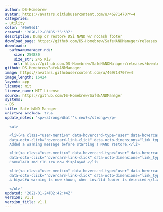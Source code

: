 ```yaml
---
author: DS-Homebrew
avatar: https://avatars.githubusercontent.com/u/46971470?v=4
categories:
- utility
color: '#6e9ed1'
created: '2020-12-03T05:35:53Z'
description: Dump or restore DSi NAND w/ nocash footer
download_page: https://github.com/DS-Homebrew/SafeNANDManager/releases
downloads:
  SafeNANDManager.nds:
    size: 250880
    size_str: 245 KiB
    url: https://github.com/DS-Homebrew/SafeNANDManager/releases/download/v1.1/SafeNANDManager.nds
github: DS-Homebrew/SafeNANDManager
image: https://avatars.githubusercontent.com/u/46971470?v=4
image_length: 16424
layout: app
license: mit
license_name: MIT License
source: https://github.com/DS-Homebrew/SafeNANDManager
systems:
- DS
title: Safe NAND Manager
unistore_exclude: true
update_notes: '<p><strong>What''s new?</strong></p>

  <ul>

  <li>(<a class="user-mention" data-hovercard-type="user" data-hovercard-url="/users/Epicpkmn11/hovercard"
  data-octo-click="hovercard-link-click" data-octo-dimensions="link_type:self" href="https://github.com/Epicpkmn11">@Epicpkmn11</a>)
  Added a warning message before starting a NAND restore.</li>

  <li>(<a class="user-mention" data-hovercard-type="user" data-hovercard-url="/users/zacchi4k/hovercard"
  data-octo-click="hovercard-link-click" data-octo-dimensions="link_type:self" href="https://github.com/zacchi4k">@zacchi4k</a>)
  ConsoleID and CID are now displayed.</li>

  <li>(<a class="user-mention" data-hovercard-type="user" data-hovercard-url="/users/zacchi4k/hovercard"
  data-octo-click="hovercard-link-click" data-octo-dimensions="link_type:self" href="https://github.com/zacchi4k">@zacchi4k</a>)
  A hiyaCFW warning is now shown, when invalid footer is detected.</li>

  </ul>'
updated: '2021-01-24T02:42:04Z'
version: v1.1
version_title: v1.1
---
```

